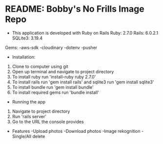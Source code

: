 # README: Bobby's No Frills Image Repo

* This application is developed with Ruby on Rails
Ruby: 2.7.0
Rails: 6.0.2.1
SQLite3: 3.19.4

Gems:
-aws-sdk
-cloudinary
-dotenv
-pusher

* Installation:
1. Clone to computer using git
2. Open up terminal and navigate to project directory
3. To install ruby run 'install-ruby ruby 2.7.0' 
4. To install rails run 'gem install rails' and sqlite3 run 'gem install sqlite3'
5. To install bundle run 'gem install bundle'
6. To install required gems run 'bundle install'

* Running the app
1. Navigate to project directory
2. Run 'rails server'
3. Go to the URL the console provides

* Features
-Upload photos
-Download photos
-Image rekognition
-Single/All delete
